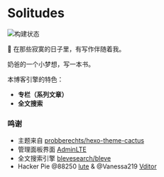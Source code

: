 # Solitudes

![构建状态](https://github.com/naiba/solitudes/workflows/Build%20Docker%20Image/badge.svg)

:smoking: 在那些寂寞的日子里，有写作伴随着我。

奶爸的一个小梦想，写一本书。

本博客引擎的特色：

- **专栏（系列文章）**
- **全文搜索**

### 鸣谢

- 主题来自 [probberechts/hexo-theme-cactus](https://github.com/probberechts/hexo-theme-cactus)
- 管理面板界面 [AdminLTE](https://adminlte.io/)
- 全文搜索引擎 [blevesearch/bleve](https://github.com/blevesearch/bleve)
- Hacker Pie @88250 [lute](https://github.com/88250/lute) & @Vanessa219 [Vditor](https://github.com/Vanessa219/vditor)
